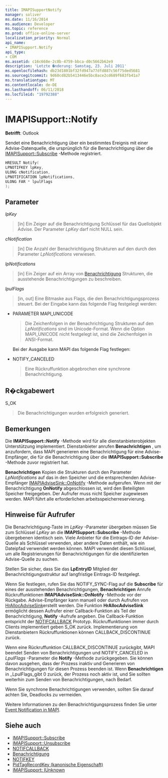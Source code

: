 ```yaml
---
title: IMAPISupportNotify
manager: soliver
ms.date: 11/16/2014
ms.audience: Developer
ms.topic: reference
ms.prod: office-online-server
localization_priority: Normal
api_name:
- IMAPISupport.Notify
api_type:
- COM
ms.assetid: c16c668e-2c8b-4759-bbca-d0c5662b62e9
description: 'Letzte �nderung: Samstag, 23. Juli 2011'
ms.openlocfilehash: db23d1801bf32fd947a77dfd887c56f75ded5681
ms.sourcegitcommit: 9d60cd82b5413446e5bc8ace2cd689f683fb41a7
ms.translationtype: MT
ms.contentlocale: de-DE
ms.lasthandoff: 06/11/2018
ms.locfileid: "19792388"
---
```

# <a name="imapisupportnotify"></a>IMAPISupport::Notify

**Betrifft**: Outlook 
  
Sendet eine Benachrichtigung über ein bestimmtes Ereignis mit einer Advise-Datenquelle, die ursprünglich für die Benachrichtigung über die [IMAPISupport::Subscribe](imapisupport-subscribe.md) -Methode registriert. 
  
```cpp
HRESULT Notify(
LPNOTIFKEY lpKey,
ULONG cNotification,
LPNOTIFICATION lpNotifications,
ULONG FAR * lpulFlags
);
```

## <a name="parameters"></a>Parameter

_lpKey_
  
> [in] Ein Zeiger auf die Benachrichtigung Schlüssel für das Quellobjekt Advise. Der Parameter _LpKey_ darf nicht NULL sein. 
    
_cNotification_
  
> [in] Die Anzahl der Benachrichtigung Strukturen auf den durch den Parameter _LpNotifications_ verwiesen. 
    
_lpNotifications_
  
> [in] Ein Zeiger auf ein Array von [Benachrichtigung](notification.md) Strukturen, die ausstehende Benachrichtigungen zu beschreiben. 
    
_lpulFlags_
  
> [in, out] Eine Bitmaske aus Flags, die den Benachrichtigungsprozess steuert. Bei der Eingabe kann das folgende Flag festgelegt werden:
    
  - PARAMETER MAPI_UNICODE 
    
    > Die Zeichenfolgen in der Benachrichtigung Strukturen auf den _LpNotifications_ sind im Unicode-Format. Wenn die Option MAPI_UNICODE nicht festgelegt ist, sind die Zeichenfolgen in ANSI-Format. 

    Bei der Ausgabe kann MAPI das folgende Flag festlegen:
        
  - NOTIFY_CANCELED 
    
    > Eine Rückruffunktion abgebrochen eine synchrone Benachrichtigung.
    
## <a name="return-value"></a>R�ckgabewert

S_OK 
  
> Die Benachrichtigungen wurden erfolgreich generiert.
    
## <a name="remarks"></a>Bemerkungen

Die **IMAPISupport::Notify** -Methode wird für alle dienstanbieterobjekten Unterstützung implementiert. Dienstanbieter anrufen **Benachrichtigen** , um anzufordern, dass MAPI generieren eine Benachrichtigung für eine Advise-Empfänger, die für die Benachrichtigung über die **IMAPISupport::Subscribe** -Methode zuvor registriert hat. 
  
**Benachrichtigen** Kopien die Strukturen durch den Parameter _LpNotifications_ auf das in den Speicher und die entsprechenden Advise-Empfänger [IMAPIAdviseSink::OnNotify](imapiadvisesink-onnotify.md) -Methode aufgerufen. Wenn mit der Benachrichtigung **OnNotify** abgeschlossen ist, wird den Beteiligten Speicher freigegeben. Der Aufrufer muss nicht Speicher zugewiesen werden. MAPI führt alle erforderlichen arbeitsspeicherreservierung. 
  
## <a name="notes-to-callers"></a>Hinweise für Aufrufer

Die Benachrichtigung-Taste im _LpKey_ -Parameter übergeben müssen Sie zum Schlüssel _LpKey_ an die **IMAPISupport::Subscribe** -Methode übergebenen identisch sein. Viele Anbieter für die Eintrags-ID der Advise-Quelle als Schlüssel verwenden, aber andere Daten enthält, wie ein Dateipfad verwendet werden können. MAPI verwendet diesen Schlüssel, um alle Registrierungen für Benachrichtigungen für die identifizierten Advise-Quelle zu suchen. 
  
Stellen Sie sicher, dass Sie das **LpEntryID** Mitglied der Benachrichtigungsstruktur auf langfristige Eintrags-ID festgelegt. 
  
Wenn Sie festlegen, rufen Sie das NOTIFY_SYNC-Flag auf die **Subscribe** für eines der ausstehenden Benachrichtigungen, **Benachrichtigen** Anrufe Rückruffunktionen **IMAPIAdviseSink::OnNotify** -Methode vor der Rückgabe. Advise-Empfänger kann manuell oder durch Aufrufen von [HrAllocAdviseSink](hrallocadvisesink.md)erstellt werden. Die Funktion **HrAllocAdviseSink** ermöglicht dessen Aufrufer einer Callback-Funktion als Teil der Benachrichtigung, **Notify** -Aufrufe angeben. Die Callback-Funktion entspricht der [NOTIFCALLBACK](notifcallback.md) Prototyp. Rückruffunktionen immer durch Clients implementiert geben S_OK zurück. Implementierung von Dienstanbietern Rückruffunktionen können CALLBACK_DISCONTINUE zurück. 
  
Wenn eine Rückruffunktion CALLBACK_DISCONTINUE zurückgibt, MAPI beendet Senden von Benachrichtigungen und NOTIFY_CANCELED in _LpulFlags_ -Parameter die **Notify** -Methode zurückgegeben. Sie können davon ausgehen, dass der Prozess inaktiv und Generieren von Benachrichtigungen für diesen Prozess beenden ist. Wenn **Benachrichtigen** in _LpulFlags_gibt 0 zurück, der Prozess noch aktiv ist, und Sie sollten weiterhin zum Senden von Benachrichtigungen, nach Bedarf.
  
Wenn Sie synchrone Benachrichtigungen verwenden, sollten Sie darauf achten Sie, Deadlocks zu vermeiden.
  
Weitere Informationen zu den Benachrichtigungsprozess finden Sie unter [Event Notification in MAPI](event-notification-in-mapi.md). 
  
## <a name="see-also"></a>Siehe auch

- [IMAPISupport::Subscribe](imapisupport-subscribe.md)  
- [IMAPISupport::Unsubscribe](imapisupport-unsubscribe.md)  
- [NOTIFCALLBACK](notifcallback.md) 
- [Benachrichtigung](notification.md)  
- [NOTIFKEY](notifkey.md)  
- [PidTagRecordKey (kanonische Eigenschaft)](pidtagrecordkey-canonical-property.md)  
- [IMAPISupport: IUnknown](imapisupportiunknown.md)

